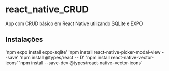 # react_native_CRUD
App com CRUD básico em React Native utilizando SQLite e EXPO

## Instalações
'npm expo install expo-sqlite'
'npm install react-native-picker-modal-view --save'
'npm install @types/react -- D'
'npm install react-native-vector-icons'
'npm install --save-dev @types/react-native-vector-icons'
